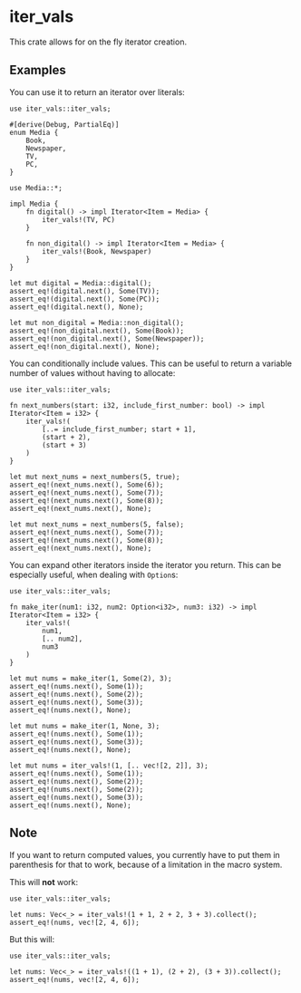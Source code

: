 # iter_vals

This crate allows for on the fly iterator creation.

## Examples

You can use it to return an iterator over literals:

```
use iter_vals::iter_vals;

#[derive(Debug, PartialEq)]
enum Media {
    Book,
    Newspaper,
    TV,
    PC,
}

use Media::*;

impl Media {
    fn digital() -> impl Iterator<Item = Media> {
        iter_vals!(TV, PC)
    }

    fn non_digital() -> impl Iterator<Item = Media> {
        iter_vals!(Book, Newspaper)
    }
}

let mut digital = Media::digital();
assert_eq!(digital.next(), Some(TV));
assert_eq!(digital.next(), Some(PC));
assert_eq!(digital.next(), None);

let mut non_digital = Media::non_digital();
assert_eq!(non_digital.next(), Some(Book));
assert_eq!(non_digital.next(), Some(Newspaper));
assert_eq!(non_digital.next(), None);
```

You can conditionally include values.
This can be useful to return a variable number of values without having to allocate:

```
use iter_vals::iter_vals;

fn next_numbers(start: i32, include_first_number: bool) -> impl Iterator<Item = i32> {
    iter_vals!(
        [..= include_first_number; start + 1],
        (start + 2),
        (start + 3)
    )
}

let mut next_nums = next_numbers(5, true);
assert_eq!(next_nums.next(), Some(6));
assert_eq!(next_nums.next(), Some(7));
assert_eq!(next_nums.next(), Some(8));
assert_eq!(next_nums.next(), None);

let mut next_nums = next_numbers(5, false);
assert_eq!(next_nums.next(), Some(7));
assert_eq!(next_nums.next(), Some(8));
assert_eq!(next_nums.next(), None);
```

You can expand other iterators inside the iterator you return.
This can be especially useful, when dealing with `Option`s:

```
use iter_vals::iter_vals;

fn make_iter(num1: i32, num2: Option<i32>, num3: i32) -> impl Iterator<Item = i32> {
    iter_vals!(
        num1,
        [.. num2],
        num3
    )
}

let mut nums = make_iter(1, Some(2), 3);
assert_eq!(nums.next(), Some(1));
assert_eq!(nums.next(), Some(2));
assert_eq!(nums.next(), Some(3));
assert_eq!(nums.next(), None);

let mut nums = make_iter(1, None, 3);
assert_eq!(nums.next(), Some(1));
assert_eq!(nums.next(), Some(3));
assert_eq!(nums.next(), None);

let mut nums = iter_vals!(1, [.. vec![2, 2]], 3);
assert_eq!(nums.next(), Some(1));
assert_eq!(nums.next(), Some(2));
assert_eq!(nums.next(), Some(2));
assert_eq!(nums.next(), Some(3));
assert_eq!(nums.next(), None);
```

## Note

If you want to return computed values, you currently have to put them in parenthesis for that
to work, because of a limitation in the macro system.

This will **not** work:

```no_compile
use iter_vals::iter_vals;

let nums: Vec<_> = iter_vals!(1 + 1, 2 + 2, 3 + 3).collect();
assert_eq!(nums, vec![2, 4, 6]);
```

But this will:

```
use iter_vals::iter_vals;

let nums: Vec<_> = iter_vals!((1 + 1), (2 + 2), (3 + 3)).collect();
assert_eq!(nums, vec![2, 4, 6]);
```
